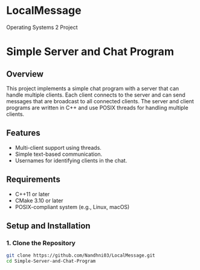 # LocalMessage
Operating Systems 2 Project

# Simple Server and Chat Program

## Overview
This project implements a simple chat program with a server that can handle multiple clients. Each client connects to the server and can send messages that are broadcast to all connected clients. The server and client programs are written in C++ and use POSIX threads for handling multiple clients.

## Features
- Multi-client support using threads.
- Simple text-based communication.
- Usernames for identifying clients in the chat.

## Requirements
- C++11 or later
- CMake 3.10 or later
- POSIX-compliant system (e.g., Linux, macOS)

## Setup and Installation

### 1. Clone the Repository
```bash
git clone https://github.com/Nandhni03/LocalMessage.git
cd Simple-Server-and-Chat-Program
